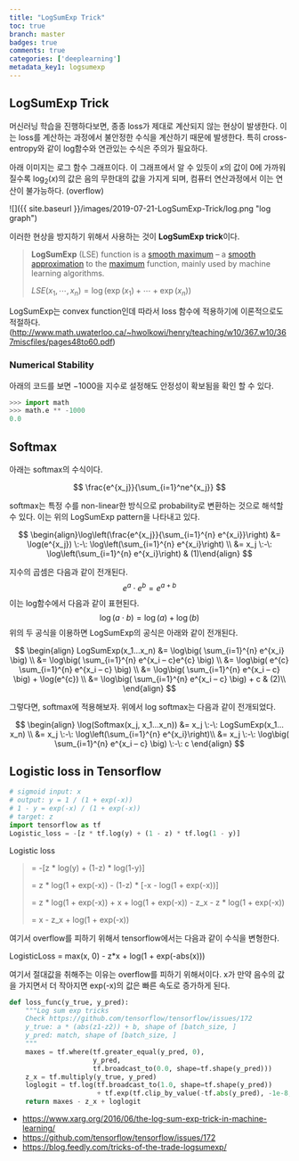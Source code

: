 ```yaml
---
title: "LogSumExp Trick"
toc: true
branch: master
badges: true
comments: true
categories: ['deeplearning']
metadata_key1: logsumexp
---
```



## LogSumExp Trick

머신러닝 학습을 진행하다보면, 종종 loss가 제대로 계산되지 않는 현상이 발생한다. 이는 loss를 계산하는 과정에서 불안정한 수식을 계산하기 때문에 발생한다. 특히 cross-entropy와 같이 log함수와 연관있는 수식은 주의가 필요하다.  

아래 이미지는 로그 함수 그래프이다.  이 그래프에서 알 수 있듯이 $x$의 값이 0에 가까워질수록 $\log_2(x)$의 값은 음의 무한대의 값을 가지게 되며, 컴퓨터 연산과정에서 이는 연산이 불가능하다. (overflow)

![]({{ site.baseurl }}/images/2019-07-21-LogSumExp-Trick/log.png "log graph")


이러한 현상을 방지하기 위해서 사용하는 것이 **LogSumExp trick**이다. 

> **LogSumExp** (LSE) function is a [smooth maximum](https://en.wikipedia.org/wiki/Smooth_maximum) – a [smooth](https://en.wikipedia.org/wiki/Smooth_function) [approximation](https://en.wikipedia.org/wiki/Approximation) to the [maximum](https://en.wikipedia.org/wiki/Maximum) function, mainly used by machine learning algorithms.
>
> $LSE(x_1, \cdots, x_n) = \log(\exp(x_1) + \cdots + \exp(x_n))$



LogSumExp는 convex function인데 따라서 loss 함수에 적용하기에 이론적으로도 적절하다.(http://www.math.uwaterloo.ca/~hwolkowi/henry/teaching/w10/367.w10/367miscfiles/pages48to60.pdf)





### Numerical Stability

아래의 코드를 보면  $-1000$을 지수로 설정해도  안정성이 확보됨을 확인 할 수 있다.

```python
>>> import math
>>> math.e ** -1000
0.0
```



## Softmax

아래는 softmax의 수식이다.

$$
\frac{e^{x_j}}{\sum_{i=1}^ne^{x_j}}
$$

softmax는 특정 수를 non-linear한 방식으로 probability로 변환하는 것으로 해석할 수 있다. 이는 위의 LogSumExp pattern을 나타내고 있다.

$$
\begin{align}\log\left(\frac{e^{x_j}}{\sum_{i=1}^{n} e^{x_i}}\right) &= \log(e^{x_j}) \:-\: \log\left(\sum_{i=1}^{n} e^{x_i}\right) \\ &= x_j \:-\: \log\left(\sum_{i=1}^{n} e^{x_i}\right) & (1)\end{align}
$$


지수의 곱셈은 다음과 같이 전개된다.
$$
e^a \cdot e^b = e^{a+b}
$$
이는 log함수에서 다음과 같이 표현된다.
$$
\log(a \cdot b) = \log(a) + \log(b)
$$
위의 두 공식을 이용하면 LogSumExp의 공식은 아래와 같이 전개된다.

$$
\begin{align} 
LogSumExp(x_1…x_n) &= \log\big( \sum_{i=1}^{n} e^{x_i} \big) \\ 
 &= \log\big( \sum_{i=1}^{n} e^{x_i – c}e^{c} \big) \\ 
 &= \log\big( e^{c} \sum_{i=1}^{n} e^{x_i – c} \big) \\ 
 &= \log\big( \sum_{i=1}^{n} e^{x_i – c} \big) + \log(e^{c}) \\ 
 &= \log\big( \sum_{i=1}^{n} e^{x_i – c} \big) + c & (2)\\ 
\end{align}
$$


그렇다면, softmax에 적용해보자. 위에서 log softmax는 다음과 같이 전개되었다.


$$
\begin{align} 
\log(Softmax(x_j, x_1…x_n)) &= x_j \:-\: LogSumExp(x_1…x_n) \\ 
&= x_j \:-\: \log\left(\sum_{i=1}^{n} e^{x_i}\right)\\
 &= x_j \:-\: \log\big( \sum_{i=1}^{n} e^{x_i – c} \big) \:-\: c 
\end{align}
$$



## Logistic loss in Tensorflow

```python
# sigmoid input: x
# output: y = 1 / (1 + exp(-x))
# 1 - y = exp(-x) / (1 + exp(-x))
# target: z 
import tensorflow as tf
Logistic_loss = -[z * tf.log(y) + (1 - z) * tf.log(1 - y)]
```

Logistic loss

> = -[z * log(y) + (1-z) * log(1-y)]
> 
> = z * log(1 + exp(-x)) - (1-z) * [-x - log(1 + exp(-x))]
> 
> = z * log(1 + exp(-x)) + x + log(1 + exp(-x)) - z_x - z * log(1 + exp(-x))
> 
> = x - z_x + log(1 + exp(-x))

여기서 overflow를 피하기 위해서 tensorflow에서는 다음과 같이 수식을 변형한다.

LogisticLoss = max(x, 0) - z*x + log(1 + exp(-abs(x)))

여기서 절대값을 취해주는 이유는 overflow를 피하기 위해서이다. x가 만약 음수의 값을 가지면서 더 작아지면 exp(-x)의 값은 빠른 속도로 증가하게 된다.

```python
def loss_func(y_true, y_pred):
    """Log sum exp tricks
    Check https://github.com/tensorflow/tensorflow/issues/172
    y_true: a * (abs(z1-z2)) + b, shape of [batch_size, ]
    y_pred: match, shape of [batch_size, ]
    """
    maxes = tf.where(tf.greater_equal(y_pred, 0),
                     y_pred,
                     tf.broadcast_to(0.0, shape=tf.shape(y_pred)))
    z_x = tf.multiply(y_true, y_pred)
    loglogit = tf.log(tf.broadcast_to(1.0, shape=tf.shape(y_pred))
                      + tf.exp(tf.clip_by_value(-tf.abs(y_pred), -1e-8, 0)))
    return maxes - z_x + loglogit
```



- https://www.xarg.org/2016/06/the-log-sum-exp-trick-in-machine-learning/
- https://github.com/tensorflow/tensorflow/issues/172
- https://blog.feedly.com/tricks-of-the-trade-logsumexp/